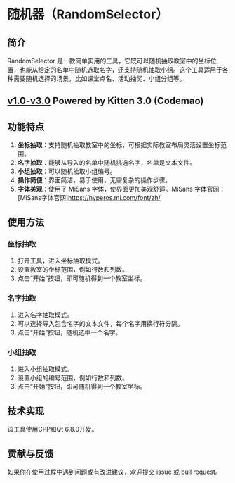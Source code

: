 # 随机器（RandomSelector）

## 简介
RandomSelector 是一款简单实用的工具，它既可以随机抽取教室中的坐标位置，也能从给定的名单中随机选取名字，还支持随机抽取小组。这个工具适用于各种需要随机选择的场景，比如课堂点名、活动抽奖、小组分组等。

## [v1.0-v3.0](https://gitee.com/mczs/coordinate-point-selector)  Powered by Kitten 3.0 (Codemao)

## 功能特点
1. **坐标抽取**：支持随机抽取教室中的坐标，可根据实际教室布局灵活设置坐标范围。
2. **名字抽取**：能够从导入的名单中随机挑选名字，名单是文本文件。
3. **小组抽取**：可以随机抽取小组编号。
4. **操作简便**：界面简洁，易于使用，无需复杂的操作步骤。
5. **字体美观**：使用了 MiSans 字体，使界面更加美观舒适。MiSans 字体官网：[MiSans字体官网]https://hyperos.mi.com/font/zh/

## 使用方法
### 坐标抽取
1. 打开工具，进入坐标抽取模式。
2. 设置教室的坐标范围，例如行数和列数。
3. 点击“开始”按钮，即可随机得到一个教室坐标。

### 名字抽取
1. 进入名字抽取模式。
2. 可以选择导入包含名字的文本文件，每个名字用换行符分隔。
3. 点击“开始”按钮，随机选中一个名字。

### 小组抽取
1. 进入小组抽取模式。
2. 设置小组的编号范围，例如行数和列数。
3. 点击“开始”按钮，即可随机得到一个教室坐标。

## 技术实现
该工具使用CPP和Qt 6.8.0开发。

## 贡献与反馈
如果你在使用过程中遇到问题或有改进建议，欢迎提交 issue 或 pull request。
